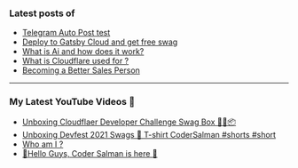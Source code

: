 ### Latest posts of 
<!-- BLOG-POST-LIST:START -->
- [Telegram Auto Post test](https://thetechtopics.com/uncategorized/telegram-auto-post-test/)
- [Deploy to Gatsby Cloud and get free swag](https://blog.codersalman.me/deploy-to-gatsby-cloud-and-get-free-swag)
- [What is Ai and how does it work?](https://thetechtopics.com/technology/what-is-ai-and-how-does-it-work/)
- [What is Cloudflare used for ?](https://blog.codersalman.me/what-is-cloudflare-used-for)
- [Becoming a Better Sales Person](https://thetechtopics.com/careers/becoming-a-better-sales-person/)
<!-- BLOG-POST-LIST:END -->

<hr>

### My Latest YouTube Videos 🌱
<!-- YOUTUBE:START -->
- [Unboxing Cloudflaer Developer Challenge Swag Box 🎉🎉📦](https://www.youtube.com/watch?v=pIVKh82vKUk)
- [Unboxing Devfest 2021 Swags  🎉  T-shirt  CoderSalman #shorts #short](https://www.youtube.com/watch?v=_R-d2t0wUFk)
- [Who am I ? ](https://www.youtube.com/watch?v=MpizTuUpH30)
- [👋Hello Guys, Coder Salman is here 🚀](https://www.youtube.com/watch?v=1LCjCbuz9Ro)
<!-- YOUTUBE:END -->
